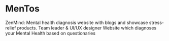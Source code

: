 # MenTos
ZenMind: Mental health diagnosis website with blogs and showcase stress-relief products.
Team leader & UI/UX designer
Website which diagnoses your Mental Health based on questionaries
